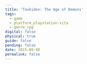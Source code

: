 ```yaml
---
title: 'Toukiden: The Age of Demons'
tags:
  - game
  - platform_playstation-vita
  - genre_rpg
digital: false
physical: true
guide: false
pending: false
date: 2015-09-08
permalink: false
---
```


